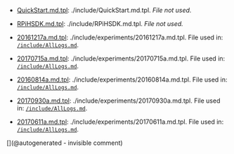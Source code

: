 * [QuickStart.md.tpl](/include/QuickStart.md.tpl): ./include/QuickStart.md.tpl. _File not used._

* [RPiHSDK.md.tpl](/include/RPiHSDK.md.tpl): ./include/RPiHSDK.md.tpl. _File not used._

* [20161217a.md.tpl](/include/experiments/20161217a.md.tpl): ./include/experiments/20161217a.md.tpl. File used in: [`/include/AllLogs.md`](/include/AllLogs.md).

* [20170715a.md.tpl](/include/experiments/20170715a.md.tpl): ./include/experiments/20170715a.md.tpl. File used in: [`/include/AllLogs.md`](/include/AllLogs.md).

* [20160814a.md.tpl](/include/experiments/20160814a.md.tpl): ./include/experiments/20160814a.md.tpl. File used in: [`/include/AllLogs.md`](/include/AllLogs.md).

* [20170930a.md.tpl](/include/experiments/20170930a.md.tpl): ./include/experiments/20170930a.md.tpl. File used in: [`/include/AllLogs.md`](/include/AllLogs.md).

* [20170611a.md.tpl](/include/experiments/20170611a.md.tpl): ./include/experiments/20170611a.md.tpl. File used in: [`/include/AllLogs.md`](/include/AllLogs.md).



[](@autogenerated - invisible comment)